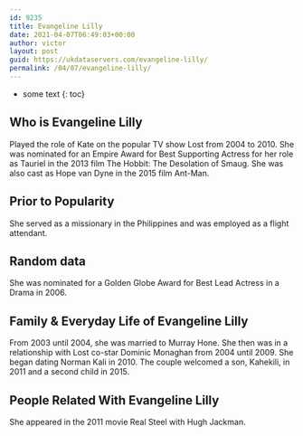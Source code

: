 ```yaml
---
id: 9235
title: Evangeline Lilly
date: 2021-04-07T06:49:03+00:00
author: victor
layout: post
guid: https://ukdataservers.com/evangeline-lilly/
permalink: /04/07/evangeline-lilly/
---
```


* some text
{: toc}


## Who is Evangeline Lilly



Played the role of Kate on the popular TV show Lost from 2004 to 2010. She was nominated for an Empire Award for Best Supporting Actress for her role as Tauriel in the 2013 film The Hobbit: The Desolation of Smaug. She was also cast as Hope van Dyne in the 2015 film Ant-Man. 

                
                
                
## Prior to Popularity



She served as a missionary in the Philippines and was employed as a flight attendant. 

                
                
                
## Random data



She was nominated for a Golden Globe Award for Best Lead Actress in a Drama in 2006. 

                
                
                
## Family & Everyday Life of Evangeline Lilly



From 2003 until 2004, she was married to Murray Hone. She then was in a relationship with Lost co-star Dominic Monaghan from 2004 until 2009. She began dating Norman Kali in 2010. The couple welcomed a son, Kahekili, in 2011 and a second child in 2015. 

                
                
                
## People Related With Evangeline Lilly



She appeared in the 2011 movie Real Steel with Hugh Jackman. 

                
              
            
          
          
          